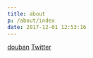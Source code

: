 ```yaml
---
title: about
p: /about/index
date: 2017-12-01 12:53:16
---
```


[douban](https://www.douban.com/people/Dofy/)
[Twitter](https://twitter.com/dofy)
